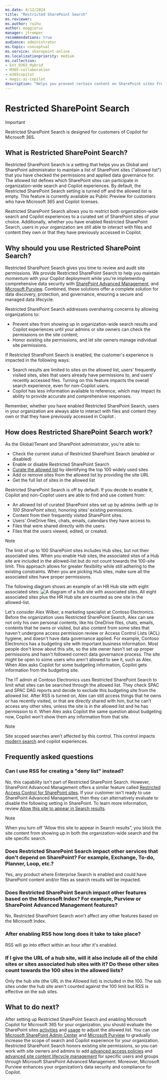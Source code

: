 ```yaml
---
ms.date: 4/12/2024
title: "Restricted SharePoint Search"
ms.reviewer: 
ms.author: ruihu
author: maggierui
manager: jtremper
recommendations: true
audience: administrator
ms.topic: conceptual
ms.service: sharepoint-online
ms.localizationpriority: medium
ms.collection:
- Ent_O365_Hybrid
- M365-collaboration
- m365copilot
- magic-ai-copilot
description: "Helps you prevent certain content on SharePoint sites from being shared too widely. This feature lets you as the administrator decide which SharePoint sites appear in the search across your organization and the initial Copilot experiences."
---
```

# Restricted SharePoint Search

> [!IMPORTANT]
> Restricted SharePoint Search is designed for customers of Copilot for Microsoft 365.  

## What is Restricted SharePoint Search?

Restricted SharePoint Search is a setting that helps you as Global and SharePoint administrator to maintain a list of SharePoint sites ("allowed list") that you have checked  the permissions and applied data governance for. The allowed list defines which SharePoint sites can participate in organization-wide search and Copilot experiences. By default, the Restricted SharePoint Search setting is turned off and the allowed list is empty. This feature is currently available as Public Preview for customers who have Microsoft 365 and Copilot licenses.

Restricted SharePoint Search allows you to restrict both organization-wide search and Copilot experiences to a curated set of SharePoint sites of your choice. Additionally, whether you have enabled Restricted SharePoint Search, users in your organization are still able to interact with files and content they own or that they have previously accessed in Copilot.  

## Why should you use Restricted SharePoint Search?

Restricted SharePoint Search gives you time to review and audit site permissions. We provide Restricted SharePoint Search to help you maintain momentum with your Copilot deployment while you're implementing comprehensive data security with [SharePoint Advanced Management](/sharepoint/advanced-management), and [Microsoft Purview](/purview/ai-microsoft-purview). Combined, these solutions offer a complete solution for data discovery, protection, and governance, ensuring a secure and managed data lifecycle.

Restricted SharePoint Search addresses oversharing concerns by allowing organizations to:

- Prevent sites from showing up in organization-wide search results and Copilot experiences until your admins or site owners can check the permissions on the site content;
- Honor existing site permissions, and let site owners manage individual site permissions.

If Restricted SharePoint Search is enabled, the customer's experience is impacted in the following ways:

- Search results are limited to sites on the allowed list, users’ frequently visited sites, sites that users already have permissions to, and users’ recently accessed files.  Turning on this feature impacts the overall search experience, even for non-Copilot users.
- Copilot has less information available to reference, which may impact its ability to provide accurate and comprehensive responses.

Remember, whether you have enabled Restricted SharePoint Search, users in your organization are always able to interact with files and content they own or that they have previously accessed in Copilot    .  

## How does Restricted SharePoint Search work?

As the Global/Tenant and SharePoint administrator, you're able to:

- Check the current status of Restricted SharePoint Search (enabled or disabled)
- Enable or disable Restricted SharePoint Search
- [Curate the allowed list](restricted-sharepoint-search-allowed-list.md) by identifying the top 100 widely used sites
- Add or remove sites from the allowed list by providing the site URL
- Get the full list of sites in the allowed list

Restricted SharePoint Search is off by default. If you decide to enable it,  Copilot and non-Copilot users are able to find and use content from:

- An allowed list of curated SharePoint sites set up by admins (with *up to 100 SharePoint sites*), honoring sites’ existing permissions.
- Content from their frequently visited SharePoint sites.
- Users’ OneDrive files, chats, emails, calendars they have access to.
- Files that were shared directly with the users.
- Files that the users viewed, edited, or created.

> [!NOTE]
> The limit of up to 100 SharePoint sites includes Hub sites, but not their associated sites.   When you enable Hub sites, the associated sites of a Hub site are included in the allowed-list  but do not count towards the 100-site limit. This approach allows for greater flexibility while still adhering to the existing constraints. When you are picking Hub sites, make sure all the associated sites have proper permissions.

The following diagram shows an example of an HR Hub site with eight associated sites:
![A diagram of a hub site with associated sites.](media/rss-hubsite-example.png) All eight associated sites plus the HR Hub site are counted as one site in the allowed-list.

Let's consider Alex Wilber, a marketing specialist at Contoso Electronics. Before the organization uses Restricted SharePoint Search, Alex can see not only his own personal contents, like his OneDrive files, chats, emails, contents that he owns or visited, but also content from some sites that haven't undergone access permission review or Access Control Lists (ACL) hygiene, and doesn't have data governance applied. For example, Contoso Electronics has a budgeting site with important business information. Most people don't know about this site, so the site owner hasn't set up proper permissions and hasn't followed correct data governance process. The site might be open to some users who aren't allowed to see it, such as Alex. When Alex asks Copilot for some budgeting information, Copilot gets information from the budgeting site.

The IT admin at Contoso Electronics uses Restricted SharePoint Search to limit what sites can be searched through the allowed list. They check SPAC and SPAC DAG reports and decide to exclude this budgeting site from the allowed list. After RSS is turned on, Alex can still access things that he owns or has recently visited, or that are directly shared with him, but he can’t access any other sites, unless the site is in the allowed list and he has permission to it. When Alex asks Copilot the same question about budgeting now, Copilot won’t show them any information from that site.

> [!NOTE]
> Site scoped searches aren’t affected by this control. This control impacts [modern search](/microsoftsearch/get-started-search-in-sharepoint-online) and copilot experiences.

## Frequently asked questions

### Can I use RSS for creating a "deny list" instead?

No, this capability isn't part of Restricted SharePoint Search. However, SharePoint Advanced Management offers a similar feature called [Restricted Access Control for SharePoint sites](/sharepoint/restricted-access-control). If your customer isn't ready to use SharePoint Advanced Management, then they can alternatively evaluate to disable the following setting in SharePoint. To learn more information, review [Allow this site to appear in Search results](/sharepoint/make-site-content-searchable#show-content-on-a-site-in-search-results).

> [!NOTE]
> When you turn off “Allow this site to appear in Search results”, you block the site content from showing up in both the organization-wide search and the site specific search.  

### Does Restricted SharePoint Search impact other services that don't depend on SharePoint? For example, Exchange, To-do, Planner, Loop, etc.?

Yes, any product where Enterprise Search is enabled and could have SharePoint content and/or files as search results will be impacted.

### Does Restricted SharePoint Search impact other features based on the Microsoft Index? For example, Purview or SharePoint Advanced Management features?

No, Restricted SharePoint Search won't affect any other features 
based on the Microsoft Index.

### After enabling RSS how long does it take to take place?

RSS will go into effect within an hour after it's enabled.

### If I give the URL of a hub site, will it also include all of the child sites or sites associated hub sites with it? Do these other sites count towards the 100 sites in the allowed lists?

Only the hub site (the URL in the Allowed list) is included in the 100. The sub sites under the hub site aren't counted against the 100 limit but RSS is effective on the sub sites.

## What to do next?

After setting up Restricted SharePoint Search and enabling Microsoft Copilot for Microsoft 365 for your organization, you should evaluate the SharePoint sites [activities](/microsoft-365/admin/activity-reports/sharepoint-activity) and [usage](/microsoft-365/admin/activity-reports/sharepoint-site-usage) to adjust the allowed list. You can use [Microsoft SharePoint Admin Center](/sharepoint/advanced-management) and [Microsoft Purview](/purview/ai-microsoft-purview) to gradually increase the scope of search and Copilot experience for your organization. Restricted SharePoint Search honors existing site permissions, so you can work with site owners and admins to add [advanced access policies](/sharepoint/advanced-management#advanced-access-policies-for-secure-content-collaboration) and [advanced site content lifecycle management](/sharepoint/advanced-management#advanced-sites-content-lifecycle-management) for specific users and groups through Microsoft SharePoint Advanced Management. Moreover, Microsoft Purview enhances your organization’s data security and compliance for Copilot.
